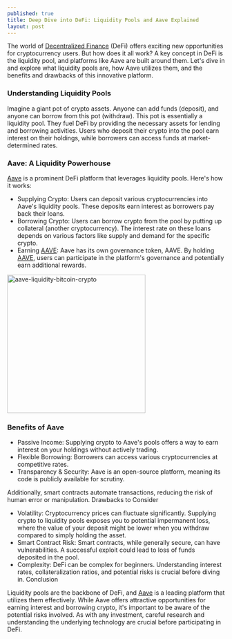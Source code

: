 ```yaml
---
published: true
title: Deep Dive into DeFi: Liquidity Pools and Aave Explained
layout: post
---
```


The world of [Decentralized Finance] (DeFi) offers exciting new opportunities for cryptocurrency users. But how does it all work? A key concept in DeFi is the liquidity pool, and platforms like Aave are built around them. Let's dive in and explore what liquidity pools are, how Aave utilizes them, and the benefits and drawbacks of this innovative platform.

### Understanding Liquidity Pools

Imagine a giant pot of crypto assets. Anyone can add funds (deposit), and anyone can borrow from this pot (withdraw). This pot is essentially a liquidity pool. They fuel DeFi by providing the necessary assets for lending and borrowing activities. Users who deposit their crypto into the pool earn interest on their holdings, while borrowers can access funds at market-determined rates.

### Aave: A Liquidity Powerhouse

[Aave] is a prominent DeFi platform that leverages liquidity pools. Here's how it works:

- Supplying Crypto: Users can deposit various cryptocurrencies into Aave's liquidity pools. These deposits earn interest as borrowers pay back their loans.
- Borrowing Crypto: Users can borrow crypto from the pool by putting up collateral (another cryptocurrency). The interest rate on these loans depends on various factors like supply and demand for the specific crypto.
- Earning [AAVE]: Aave has its own governance token, AAVE. By holding [AAVE], users can participate in the platform's governance and potentially earn additional rewards.

<img src="http://maikotrindade.github.io/public/img/aave-ghost-bitcoin.jpeg" width="320" height="320" alt="aave-liquidity-bitcoin-crypto"/> 

### Benefits of Aave

- Passive Income: Supplying crypto to Aave's pools offers a way to earn interest on your holdings without actively trading.
- Flexible Borrowing: Borrowers can access various cryptocurrencies at competitive rates.
- Transparency & Security: Aave is an open-source platform, meaning its code is publicly available for scrutiny. 

Additionally, smart contracts automate transactions, reducing the risk of human error or manipulation.
Drawbacks to Consider

- Volatility: Cryptocurrency prices can fluctuate significantly. Supplying crypto to liquidity pools exposes you to potential impermanent loss, where the value of your deposit might be lower when you withdraw compared to simply holding the asset.
- Smart Contract Risk: Smart contracts, while generally secure, can have vulnerabilities. A successful exploit could lead to loss of funds deposited in the pool.
- Complexity: DeFi can be complex for beginners. Understanding interest rates, collateralization ratios, and potential risks is crucial before diving in.
Conclusion

Liquidity pools are the backbone of DeFi, and [Aave] is a leading platform that utilizes them effectively. While Aave offers attractive opportunities for earning interest and borrowing crypto, it's important to be aware of the potential risks involved. As with any investment, careful research and understanding the underlying technology are crucial before participating in DeFi.

[Decentralized Finance]: https://www.investopedia.com/decentralized-finance-defi-5113835
[Aave]: https://aave.com/
[AAVE]: https://coinmarketcap.com/currencies/aave/